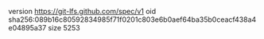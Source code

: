 version https://git-lfs.github.com/spec/v1
oid sha256:089b16c80592834985f71f0201c803e6b0aef64ba35b0ceacf438a4e04895a37
size 5253
